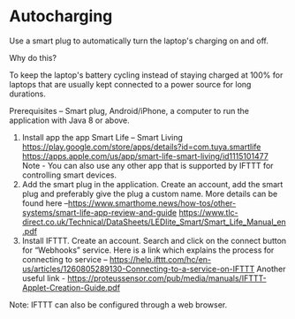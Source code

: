 # Autocharging
Use a smart plug to automatically turn the laptop's charging on and off.

Why do this?

To keep the laptop's battery cycling instead of staying charged at 100% for laptops that are usually kept connected to a
power source for long durations.

Prerequisites – Smart plug, Android/iPhone, a computer to run the application with Java 8 or above.

1.	Install app the app Smart Life – Smart Living
https://play.google.com/store/apps/details?id=com.tuya.smartlife
https://apps.apple.com/us/app/smart-life-smart-living/id1115101477
Note - You can also use any other app that is supported by IFTTT for controlling smart devices.
2.	Add the smart plug in the application. Create an account, add the smart plug and preferably give the plug a custom 
name. More details can be found here –https://www.smarthome.news/how-tos/other-systems/smart-life-app-review-and-guide
https://www.tlc-direct.co.uk/Technical/DataSheets/LEDlite_Smart/Smart_Life_Manual_en.pdf
3.	Install IFTTT. Create an account. Search and click on the connect button for “Webhooks” service. Here is a link
which explains the process for connecting to service –
https://help.ifttt.com/hc/en-us/articles/1260805289130-Connecting-to-a-service-on-IFTTT
Another useful link -
https://proteussensor.com/pub/media/manuals/IFTTT-Applet-Creation-Guide.pdf

Note: IFTTT can also be configured through a web browser.
